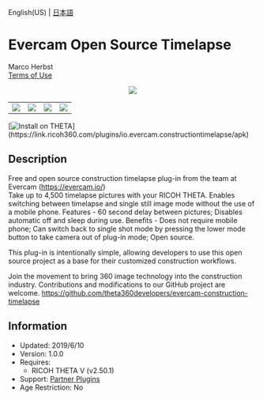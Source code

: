 English(US) | [日本語](README.ja.md)

# Evercam Open Source Timelapse

Marco Herbst  
[Terms of Use](https://www.apache.org/licenses/LICENSE-2.0.txt)

<div align="center"><img src="./1.png"><table><tr><td><img src="./2.png"></td><td><img src="./3.png"></td><td><img src="./4.png"></td><td><img src="./5.png"></td></tr></table></div>

[![Install on THETA](https://assets.ricoh360.com/image/upload/v1/front/theta/install-button.svg?)](https://link.ricoh360.com/plugins/io.evercam.constructiontimelapse/apk)

## Description

<div id="plugin-description">

Free and open source construction timelapse plug-in from the team at Evercam (https://evercam.io/)  
Take up to 4,500 timelapse pictures with your RICOH THETA. Enables switching between timelapse and single still image mode without the use of a mobile phone. Features - 60 second delay between pictures; Disables automatic off and sleep during use. Benefits - Does not require mobile phone; Can switch back to single shot mode by pressing the lower mode button to take camera out of plug-in mode; Open source.  
  
This plug-in is intentionally simple, allowing developers to use this open source project as a base for their customized construction workflows.  
  
Join the movement to bring 360 image technology into the construction industry. Contributions and modifications to our GitHub project are welcome. https://github.com/theta360developers/evercam-construction-timelapse  

</div>

## Information

- Updated: 2019/6/10
- Version: 1.0.0
- Requires:
  - RICOH THETA V (v2.50.1)
- Support: [Partner Plugins](https://community.theta360.guide/t/evercam-open-source-construction-timelapse/4480)
- Age Restriction: No

